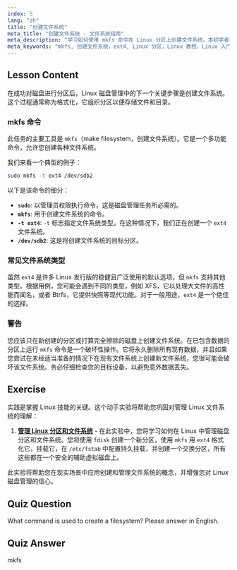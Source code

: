 ```yaml
---
index: 5
lang: "zh"
title: "创建文件系统"
meta_title: "创建文件系统 - 文件系统指南"
meta_description: "学习如何使用 mkfs 命令在 Linux 分区上创建文件系统。本初学者指南涵盖磁盘管理、使用 ext4 格式化以及 Linux 分区的基本步骤。"
meta_keywords: "mkfs, 创建文件系统，ext4, Linux 分区，Linux 教程，Linux 入门，磁盘管理，Linux 指南，格式化磁盘 linux"
---
```


## Lesson Content

在成功对磁盘进行分区后，Linux 磁盘管理中的下一个关键步骤是创建文件系统。这个过程通常称为格式化，它组织分区以便存储文件和目录。

### mkfs 命令

此任务的主要工具是 `mkfs`（make filesystem，创建文件系统）。它是一个多功能命令，允许您创建各种文件系统。

我们来看一个典型的例子：

```bash
sudo mkfs -t ext4 /dev/sdb2
```

以下是该命令的细分：

- **`sudo`**: 以管理员权限执行命令，这是磁盘管理任务所必需的。
- **`mkfs`**: 用于创建文件系统的命令。
- **`-t ext4`**: `-t` 标志指定文件系统类型。在这种情况下，我们正在创建一个 `ext4` 文件系统。
- **`/dev/sdb2`**: 这是将创建文件系统的目标分区。

### 常见文件系统类型

虽然 `ext4` 是许多 Linux 发行版的稳健且广泛使用的默认选项，但 `mkfs` 支持其他类型。根据用例，您可能会遇到不同的类型，例如 XFS，它以处理大文件的高性能而闻名，或者 Btrfs，它提供快照等现代功能。对于一般用途，`ext4` 是一个绝佳的选择。

### 警告

您应该只在新创建的分区或打算完全擦除的磁盘上创建文件系统。在已包含数据的分区上运行 `mkfs` 命令是一个破坏性操作。它将永久删除所有现有数据，并且如果您尝试在未经适当准备的情况下在现有文件系统上创建新文件系统，您很可能会破坏该文件系统。务必仔细检查您的目标设备，以避免意外数据丢失。

## Exercise

实践是掌握 Linux 技能的关键。这个动手实验将帮助您巩固对管理 Linux 文件系统的理解：

1.  **[管理 Linux 分区和文件系统](https://labex.io/zh/labs/comptia-manage-linux-partitions-and-filesystems-590845)** - 在此实验中，您将学习如何在 Linux 中管理磁盘分区和文件系统。您将使用 `fdisk` 创建一个新分区，使用 `mkfs` 用 `ext4` 格式化它，挂载它，在 `/etc/fstab` 中配置持久挂载，并创建一个交换分区，所有这些都在一个安全的辅助虚拟磁盘上。

此实验将帮助您在现实场景中应用创建和管理文件系统的概念，并增强您对 Linux 磁盘管理的信心。

## Quiz Question

What command is used to create a filesystem? Please answer in English.

## Quiz Answer

mkfs
